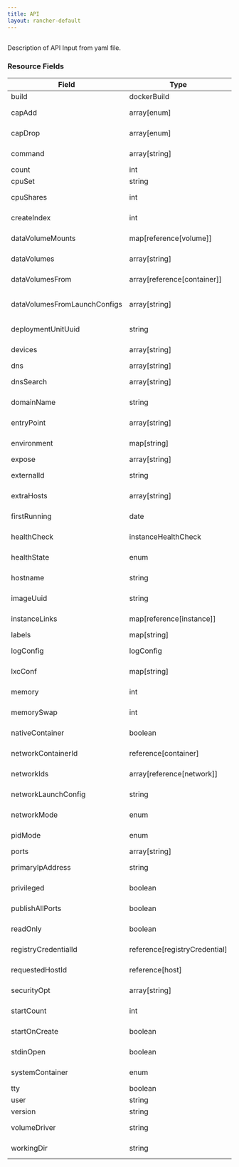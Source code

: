 ```yaml
---
title: API
layout: rancher-default
---
```


## <no value>

Description of API Input from yaml file. 
​​
### Resource Fields

Field | Type | Required | Default | Description
---|---|---|---|---
build | dockerBuild | false | <no value> | The build for the launchConfig
capAdd | array[enum] | false | <no value> | The capAdd for the launchConfig
capDrop | array[enum] | false | <no value> | The capDrop for the launchConfig
command | array[string] | false | <no value> | The command for the launchConfig
count | int | false | <no value> | The count for the launchConfig
cpuSet | string | false | <no value> | The cpuSet for the launchConfig
cpuShares | int | false | <no value> | The cpuShares for the launchConfig
createIndex | int | false | <no value> | The createIndex for the launchConfig
dataVolumeMounts | map[reference[volume]] | false | <no value> | The dataVolumeMounts for the launchConfig
dataVolumes | array[string] | false | <no value> | The dataVolumes for the launchConfig
dataVolumesFrom | array[reference[container]] | false | <no value> | The dataVolumesFrom for the launchConfig
dataVolumesFromLaunchConfigs | array[string] | false | <no value> | The dataVolumesFromLaunchConfigs for the launchConfig
deploymentUnitUuid | string | false | <no value> | The deploymentUnitUuid for the launchConfig
devices | array[string] | false | <no value> | The devices for the launchConfig
dns | array[string] | false | <no value> | The dns for the launchConfig
dnsSearch | array[string] | false | <no value> | The dnsSearch for the launchConfig
domainName | string | false | <no value> | The domainName for the launchConfig
entryPoint | array[string] | false | <no value> | The entryPoint for the launchConfig
environment | map[string] | false | <no value> | The environment for the launchConfig
expose | array[string] | false | <no value> | The expose for the launchConfig
externalId | string | false | <no value> | The externalId for the launchConfig
extraHosts | array[string] | false | <no value> | The extraHosts for the launchConfig
firstRunning | date | false | <no value> | The firstRunning for the launchConfig
healthCheck | instanceHealthCheck | false | <no value> | The healthCheck for the launchConfig
healthState | enum | false | <no value> | The healthState for the launchConfig
hostname | string | false | <no value> | The hostname for the launchConfig
imageUuid | string | false | <no value> | The imageUuid for the launchConfig
instanceLinks | map[reference[instance]] | false | <no value> | The instanceLinks for the launchConfig
labels | map[string] | false | <no value> | The labels for the launchConfig
logConfig | logConfig | false | <no value> | The logConfig for the launchConfig
lxcConf | map[string] | false | <no value> | The lxcConf for the launchConfig
memory | int | false | <no value> | The memory for the launchConfig
memorySwap | int | false | <no value> | The memorySwap for the launchConfig
nativeContainer | boolean | false | <no value> | The nativeContainer for the launchConfig
networkContainerId | reference[container] | false | <no value> | The networkContainerId for the launchConfig
networkIds | array[reference[network]] | false | <no value> | The networkIds for the launchConfig
networkLaunchConfig | string | false | <no value> | The networkLaunchConfig for the launchConfig
networkMode | enum | false | managed | The networkMode for the launchConfig
pidMode | enum | false | <no value> | The pidMode for the launchConfig
ports | array[string] | false | <no value> | The ports for the launchConfig
primaryIpAddress | string | false | <no value> | The primaryIpAddress for the launchConfig
privileged | boolean | false | false | The privileged for the launchConfig
publishAllPorts | boolean | false | false | The publishAllPorts for the launchConfig
readOnly | boolean | false | false | The readOnly for the launchConfig
registryCredentialId | reference[registryCredential] | false | <no value> | The registryCredentialId for the launchConfig
requestedHostId | reference[host] | false | <no value> | The requestedHostId for the launchConfig
securityOpt | array[string] | false | <no value> | The securityOpt for the launchConfig
startCount | int | false | <no value> | The startCount for the launchConfig
startOnCreate | boolean | false | true | The startOnCreate for the launchConfig
stdinOpen | boolean | false | false | The stdinOpen for the launchConfig
systemContainer | enum | false | <no value> | The systemContainer for the launchConfig
tty | boolean | false | false | The tty for the launchConfig
user | string | false | <no value> | The user for the launchConfig
version | string | false | 0 | The version for the launchConfig
volumeDriver | string | false | <no value> | The volumeDriver for the launchConfig
workingDir | string | false | <no value> | The workingDir for the launchConfig

